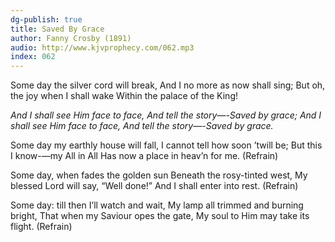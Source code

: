 ```yaml
---
dg-publish: true
title: Saved By Grace
author: Fanny Crosby (1891)
audio: http://www.kjvprophecy.com/062.mp3
index: 062
---
```


Some day the silver cord will break,
And I no more as now shall sing;
But oh, the joy when I shall wake
Within the palace of the King!

*And I shall see Him face to face,
And tell the story—-Saved by grace;
And I shall see Him face to face,
And tell the story—-Saved by grace.*

Some day my earthly house will fall,
I cannot tell how soon ’twill be;
But this I know-—my All in All
Has now a place in heav’n for me. (Refrain)

Some day, when fades the golden sun
Beneath the rosy-tinted west,
My blessed Lord will say, “Well done!”
And I shall enter into rest. (Refrain)

Some day: till then I’ll watch and wait,
My lamp all trimmed and burning bright,
That when my Saviour opes the gate,
My soul to Him may take its flight. (Refrain)